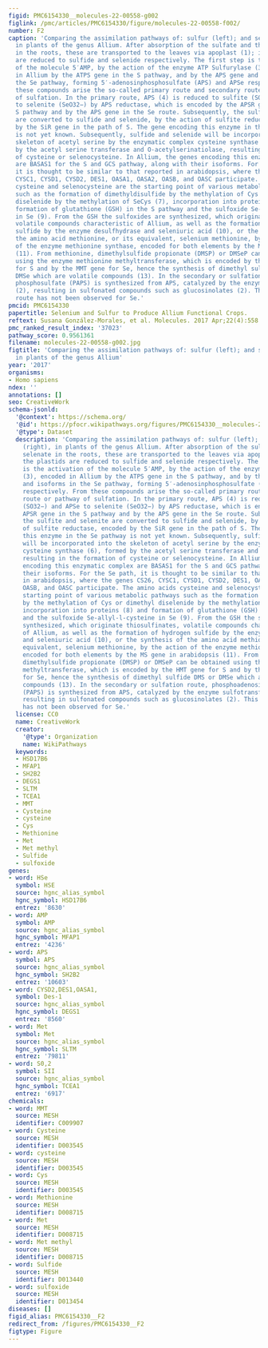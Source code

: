 ```yaml
---
figid: PMC6154330__molecules-22-00558-g002
figlink: /pmc/articles/PMC6154330/figure/molecules-22-00558-f002/
number: F2
caption: 'Comparing the assimilation pathways of: sulfur (left); and selenium (right),
  in plants of the genus Allium. After absorption of the sulfate and the selenate
  in the roots, these are transported to the leaves via apoplast (1); in the plastids
  are reduced to sulfide and selenide respectively. The first step is the activation
  of the molecule 5′AMP, by the action of the enzyme ATP Sulfurylase (3), encoded
  in Allium by the ATPS gene in the S pathway, and by the APS gene and isoforms in
  the Se pathway, forming 5′-adenosinphosphosulfate (APS) and APSe respectively. From
  these compounds arise the so-called primary route and secondary route or pathway
  of sulfation. In the primary route, APS (4) is reduced to sulfite (SO32−) and APSe
  to selenite (SeO32−) by APS reductase, which is encoded by the APSR gene in the
  S pathway and by the APS gene in the Se route. Subsequently, the sulfite and selenite
  are converted to sulfide and selenide, by the action of sulfite reductase, encoded
  by the SiR gene in the path of S. The gene encoding this enzyme in the Se pathway
  is not yet known. Subsequently, sulfide and selenide will be incorporated into the
  skeleton of acetyl serine by the enzymatic complex cysteine synthase (6), formed
  by the acetyl serine transferase and O-acetylserinatiolase, resulting in the formation
  of cysteine or selenocysteine. In Allium, the genes encoding this enzymatic complex
  are BASAS1 for the S and GCS pathway, along with their isoforms. For the Se path,
  it is thought to be similar to that reported in arabidopsis, where the genes CS26,
  CYSC1, CYSD1, CYSD2, DES1, OASA1, OASA2, OASB, and OASC participate. The amino acids
  cysteine and selenocysteine are the starting point of various metabolic pathways
  such as the formation of dimethyldisulfide by the methylation of Cys or dimethyl
  diselenide by the methylation of SeCys (7), incorporation into proteins (8) and
  formation of glutathione (GSH) in the S pathway and the sulfoxide Se-allyl-l-cysteine
  in Se (9). From the GSH the sulfoxides are synthesized, which originate thiosulfinates,
  volatile compounds characteristic of Allium, as well as the formation of hydrogen
  sulfide by the enzyme desulfhydrase and seleniuric acid (10), or the synthesis of
  the amino acid methionine, or its equivalent, selenium methionine, by the action
  of the enzyme methionine synthase, encoded for both elements by the MS gene in arabidopsis
  (11). From methionine, dimethylsulfide propionate (DMSP) or DMSeP can be obtained
  using the enzyme methionine methyltransferase, which is encoded by the HMT gene
  for S and by the MMT gene for Se, hence the synthesis of dimethyl sulfide DMS or
  DMSe which are volatile compounds (13). In the secondary or sulfation route, phosphoadenosine
  phosphosulfate (PAPS) is synthesized from APS, catalyzed by the enzyme sulfotransferase
  (2), resulting in sulfonated compounds such as glucosinolates (2). This secondary
  route has not been observed for Se.'
pmcid: PMC6154330
papertitle: Selenium and Sulfur to Produce Allium Functional Crops.
reftext: Susana González-Morales, et al. Molecules. 2017 Apr;22(4):558.
pmc_ranked_result_index: '37023'
pathway_score: 0.9561361
filename: molecules-22-00558-g002.jpg
figtitle: 'Comparing the assimilation pathways of: sulfur (left); and selenium (right),
  in plants of the genus Allium'
year: '2017'
organisms:
- Homo sapiens
ndex: ''
annotations: []
seo: CreativeWork
schema-jsonld:
  '@context': https://schema.org/
  '@id': https://pfocr.wikipathways.org/figures/PMC6154330__molecules-22-00558-g002.html
  '@type': Dataset
  description: 'Comparing the assimilation pathways of: sulfur (left); and selenium
    (right), in plants of the genus Allium. After absorption of the sulfate and the
    selenate in the roots, these are transported to the leaves via apoplast (1); in
    the plastids are reduced to sulfide and selenide respectively. The first step
    is the activation of the molecule 5′AMP, by the action of the enzyme ATP Sulfurylase
    (3), encoded in Allium by the ATPS gene in the S pathway, and by the APS gene
    and isoforms in the Se pathway, forming 5′-adenosinphosphosulfate (APS) and APSe
    respectively. From these compounds arise the so-called primary route and secondary
    route or pathway of sulfation. In the primary route, APS (4) is reduced to sulfite
    (SO32−) and APSe to selenite (SeO32−) by APS reductase, which is encoded by the
    APSR gene in the S pathway and by the APS gene in the Se route. Subsequently,
    the sulfite and selenite are converted to sulfide and selenide, by the action
    of sulfite reductase, encoded by the SiR gene in the path of S. The gene encoding
    this enzyme in the Se pathway is not yet known. Subsequently, sulfide and selenide
    will be incorporated into the skeleton of acetyl serine by the enzymatic complex
    cysteine synthase (6), formed by the acetyl serine transferase and O-acetylserinatiolase,
    resulting in the formation of cysteine or selenocysteine. In Allium, the genes
    encoding this enzymatic complex are BASAS1 for the S and GCS pathway, along with
    their isoforms. For the Se path, it is thought to be similar to that reported
    in arabidopsis, where the genes CS26, CYSC1, CYSD1, CYSD2, DES1, OASA1, OASA2,
    OASB, and OASC participate. The amino acids cysteine and selenocysteine are the
    starting point of various metabolic pathways such as the formation of dimethyldisulfide
    by the methylation of Cys or dimethyl diselenide by the methylation of SeCys (7),
    incorporation into proteins (8) and formation of glutathione (GSH) in the S pathway
    and the sulfoxide Se-allyl-l-cysteine in Se (9). From the GSH the sulfoxides are
    synthesized, which originate thiosulfinates, volatile compounds characteristic
    of Allium, as well as the formation of hydrogen sulfide by the enzyme desulfhydrase
    and seleniuric acid (10), or the synthesis of the amino acid methionine, or its
    equivalent, selenium methionine, by the action of the enzyme methionine synthase,
    encoded for both elements by the MS gene in arabidopsis (11). From methionine,
    dimethylsulfide propionate (DMSP) or DMSeP can be obtained using the enzyme methionine
    methyltransferase, which is encoded by the HMT gene for S and by the MMT gene
    for Se, hence the synthesis of dimethyl sulfide DMS or DMSe which are volatile
    compounds (13). In the secondary or sulfation route, phosphoadenosine phosphosulfate
    (PAPS) is synthesized from APS, catalyzed by the enzyme sulfotransferase (2),
    resulting in sulfonated compounds such as glucosinolates (2). This secondary route
    has not been observed for Se.'
  license: CC0
  name: CreativeWork
  creator:
    '@type': Organization
    name: WikiPathways
  keywords:
  - HSD17B6
  - MFAP1
  - SH2B2
  - DEGS1
  - SLTM
  - TCEA1
  - MMT
  - Cysteine
  - cysteine
  - Cys
  - Methionine
  - Met
  - Met methyl
  - Sulfide
  - sulfoxide
genes:
- word: HSe
  symbol: HSE
  source: hgnc_alias_symbol
  hgnc_symbol: HSD17B6
  entrez: '8630'
- word: AMP
  symbol: AMP
  source: hgnc_alias_symbol
  hgnc_symbol: MFAP1
  entrez: '4236'
- word: APS
  symbol: APS
  source: hgnc_alias_symbol
  hgnc_symbol: SH2B2
  entrez: '10603'
- word: CYSD2,DES1,OASA1,
  symbol: Des-1
  source: hgnc_alias_symbol
  hgnc_symbol: DEGS1
  entrez: '8560'
- word: Met
  symbol: Met
  source: hgnc_alias_symbol
  hgnc_symbol: SLTM
  entrez: '79811'
- word: S0,2
  symbol: SII
  source: hgnc_alias_symbol
  hgnc_symbol: TCEA1
  entrez: '6917'
chemicals:
- word: MMT
  source: MESH
  identifier: C009907
- word: Cysteine
  source: MESH
  identifier: D003545
- word: cysteine
  source: MESH
  identifier: D003545
- word: Cys
  source: MESH
  identifier: D003545
- word: Methionine
  source: MESH
  identifier: D008715
- word: Met
  source: MESH
  identifier: D008715
- word: Met methyl
  source: MESH
  identifier: D008715
- word: Sulfide
  source: MESH
  identifier: D013440
- word: sulfoxide
  source: MESH
  identifier: D013454
diseases: []
figid_alias: PMC6154330__F2
redirect_from: /figures/PMC6154330__F2
figtype: Figure
---
```

